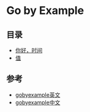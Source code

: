 # Go by Example

## 目录
- [你好，时间](./1-hello-world.go)
- [值](./2-values.go)
## **参考**
- [gobyexample英文](https://gobyexample.com/)
- [gobyexample中文](https://books.studygolang.com/gobyexample/)